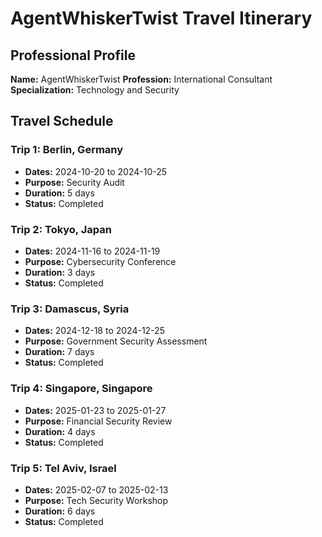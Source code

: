 # AgentWhiskerTwist Travel Itinerary

## Professional Profile
**Name:** AgentWhiskerTwist
**Profession:** International Consultant
**Specialization:** Technology and Security

## Travel Schedule

### Trip 1: Berlin, Germany
- **Dates:** 2024-10-20 to 2024-10-25
- **Purpose:** Security Audit
- **Duration:** 5 days
- **Status:** Completed

### Trip 2: Tokyo, Japan
- **Dates:** 2024-11-16 to 2024-11-19
- **Purpose:** Cybersecurity Conference
- **Duration:** 3 days
- **Status:** Completed

### Trip 3: Damascus, Syria
- **Dates:** 2024-12-18 to 2024-12-25
- **Purpose:** Government Security Assessment
- **Duration:** 7 days
- **Status:** Completed

### Trip 4: Singapore, Singapore
- **Dates:** 2025-01-23 to 2025-01-27
- **Purpose:** Financial Security Review
- **Duration:** 4 days
- **Status:** Completed

### Trip 5: Tel Aviv, Israel
- **Dates:** 2025-02-07 to 2025-02-13
- **Purpose:** Tech Security Workshop
- **Duration:** 6 days
- **Status:** Completed


